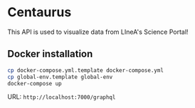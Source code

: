 # Centaurus

This API is used to visualize data from LIneA's Science Portal!

## Docker installation

```bash
cp docker-compose.yml.template docker-compose.yml
cp global-env.template global-env
docker-compose up
```

URL: `http://localhost:7000/graphql`
